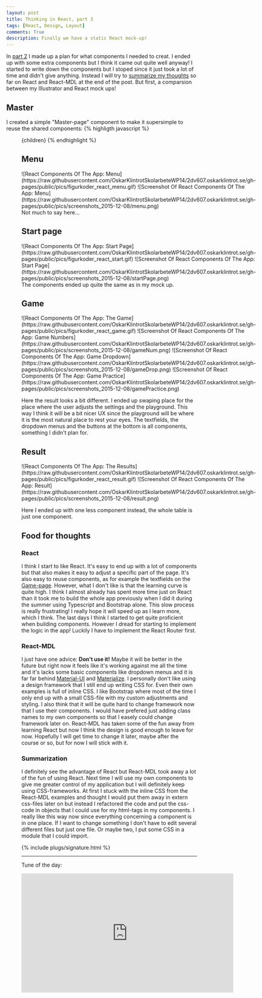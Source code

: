 ```yaml
---
layout: post
title: Thinking in React, part 3
tags: [React, Design, Layout]
comments: True
description: Finally we have a static React mock-up!
---
```

In [part 2](/thinking-in-react-pt2/) I made up a plan for what components I needed to creat. I ended up with some extra components but I think it came out quite well anyway! I started to write down the components but I stoped since it just took a lot of time and didn't give anything. Instead I will try to [summarize my thoughts](#food-for-thoughts) so far on React and React-MDL at the end of the post. But first, a comparsion between my Illustrator and React mock ups!

## Master
I created a simple "Master-page" component to make it supersimple to reuse the shared components:
{% highligth javascript %}
<Layout fixedHeader>
  <CustomHeader />
  <Menu />
  <Content>
    <Container>
      {children}
    </Container>
  </Content>
</Layout>
{% endhighlight %}

## Menu
<div style="display: flex; flex-wrap: wrap">
  ![React Components Of The App: Menu](https://raw.githubusercontent.com/OskarKlintrotSkolarbeteWP14/2dv607.oskarklintrot.se/gh-pages/public/pics/figurkoder_react_menu.gif)  
  ![Screenshot Of React Components Of The App: Menu](https://raw.githubusercontent.com/OskarKlintrotSkolarbeteWP14/2dv607.oskarklintrot.se/gh-pages/public/pics/screenshots_2015-12-08/menu.png)  
</div>
Not much to say here...

## Start page
<div style="display: flex; flex-wrap: wrap">
  ![React Components Of The App: Start Page](https://raw.githubusercontent.com/OskarKlintrotSkolarbeteWP14/2dv607.oskarklintrot.se/gh-pages/public/pics/figurkoder_react_start.gif)  
  ![Screenshot Of React Components Of The App: Start Page](https://raw.githubusercontent.com/OskarKlintrotSkolarbeteWP14/2dv607.oskarklintrot.se/gh-pages/public/pics/screenshots_2015-12-08/startPage.png)
</div>
The components ended up quite the same as in my mock up.

## Game
<div style="display: flex; flex-wrap: wrap">
  ![React Components Of The App: The Game](https://raw.githubusercontent.com/OskarKlintrotSkolarbeteWP14/2dv607.oskarklintrot.se/gh-pages/public/pics/figurkoder_react_game.gif)  
  ![Screenshot Of React Components Of The App: Game Numbers](https://raw.githubusercontent.com/OskarKlintrotSkolarbeteWP14/2dv607.oskarklintrot.se/gh-pages/public/pics/screenshots_2015-12-08/gameNum.png)
  ![Screenshot Of React Components Of The App: Game Dropdown](https://raw.githubusercontent.com/OskarKlintrotSkolarbeteWP14/2dv607.oskarklintrot.se/gh-pages/public/pics/screenshots_2015-12-08/gameDrop.png) ![Screenshot Of React Components Of The App: Game Practice](https://raw.githubusercontent.com/OskarKlintrotSkolarbeteWP14/2dv607.oskarklintrot.se/gh-pages/public/pics/screenshots_2015-12-08/gamePractice.png)
</div>

Here the result looks a bit different. I ended up swaping place for the place where the user adjusts the settings and the playground. This way I think it will be a bit nicer UX since the playground will be where it is the most natural place to rest your eyes. The textfields, the dropdown menus and the buttons at the bottom is all components, something I didn't plan for.

## Result
<div style="display: flex; flex-wrap: wrap">
  ![React Components Of The App: The Results](https://raw.githubusercontent.com/OskarKlintrotSkolarbeteWP14/2dv607.oskarklintrot.se/gh-pages/public/pics/figurkoder_react_result.gif)  
  ![Screenshot Of React Components Of The App: Result](https://raw.githubusercontent.com/OskarKlintrotSkolarbeteWP14/2dv607.oskarklintrot.se/gh-pages/public/pics/screenshots_2015-12-08/result.png)
</div>

Here I ended up with one less component instead, the whole table is just one component.


## Food for thoughts
### React
I think I start to like React. It's easy to end up with a lot of components but that also makes it easy to adjust a specific part of the page. It's also easy to reuse components, as for example the textfields on the [Game-page](#game). However, what I don't like is that the learning curve is quite high. I think I almost already has spent more time just on React than it took me to build the whole app previously when I did it during the summer using Typescript and Bootstrap alone. This slow process is really frustrating! I really hope it will speed up as I learn more, which I think. The last days I think I started to get quite proficient when building components. However I dread for starting to implement the logic in the app! Luckily I have to implement the React Router first.

### React-MDL
I just have one advice: <strong>Don't use it!</strong> Maybe it will be better in the future but right now it feels like it's working against me all the time and it's lacks some basic components like dropdown menus and it is far far behind [Material-UI](http://www.material-ui.com/) and [Materialize](http://materializecss.com/). I personally don't like using a design framework that I still end up writing CSS for. Even their own examples is full of inline CSS. I like Bootstrap where most of the time I only end up with a small CSS-file with my custom adjustments and styling. I also think that it will be quite hard to change framework now that I use their components. I would have prefered just adding class names to my own components so that I easely could change framework later on. React-MDL has taken some of the fun away from learning React but now I think the design is good enough to leave for now. Hopefully I will get time to change it later, maybe after the course or so, but for now I will stick with it.

### Summarization
I definitely see the advantage of React but React-MDL took away a lot of the fun of using React. Next time I will use my own components to give me greater control of my application but I will definitely keep using CSS-frameworks. At first I stuck with the inline CSS from the React-MDL examples and thought I would put them away in extern css-files later on but instead I refactored the code and put the css-code in objects that I could use for my html-tags in my components. I really like this way now since everything concerning a component is in one place. If I want to change something I don't have to edit several different files but just one file. Or maybe two, I put some CSS in a module that I could import.

{% include plugs/signature.html %}  

__________

Tune of the day:  
<iframe width="560" height="315" src="https://www.youtube.com/embed/vmLo3HKl69E" frameborder="0" allowfullscreen></iframe>
